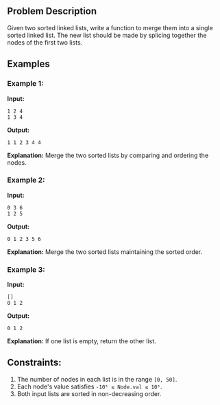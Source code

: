 ## Problem Description

Given two sorted linked lists, write a function to merge them into a single sorted linked list. The new list should be made by splicing together the nodes of the first two lists.

## Examples

### Example 1:

**Input:**
```
1 2 4
1 3 4
```

**Output:**
```
1 1 2 3 4 4
```

**Explanation:**
Merge the two sorted lists by comparing and ordering the nodes.

### Example 2:

**Input:**
```
0 3 6
1 2 5
```

**Output:**
```
0 1 2 3 5 6
```

**Explanation:**
Merge the two sorted lists maintaining the sorted order.

### Example 3:

**Input:**
```
[]
0 1 2
```

**Output:**
```
0 1 2
```

**Explanation:**
If one list is empty, return the other list.

## Constraints:

1. The number of nodes in each list is in the range `[0, 50]`.
2. Each node's value satisfies `-10⁵ ≤ Node.val ≤ 10⁵`.
3. Both input lists are sorted in non-decreasing order.